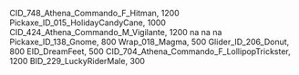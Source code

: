 CID_748_Athena_Commando_F_Hitman, 1200
Pickaxe_ID_015_HolidayCandyCane, 1000
CID_424_Athena_Commando_M_Vigilante, 1200
na
na
na
Pickaxe_ID_138_Gnome, 800
Wrap_018_Magma, 500
Glider_ID_206_Donut, 800
EID_DreamFeet, 500
CID_704_Athena_Commando_F_LollipopTrickster, 1200
BID_229_LuckyRiderMale, 300
